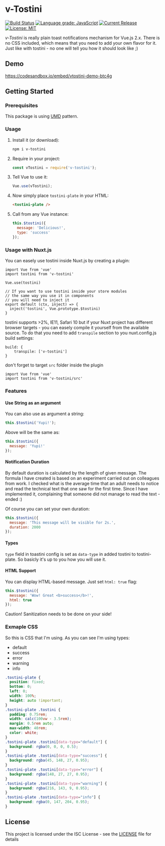 # v-Tostini

[![Build Status](https://img.shields.io/travis/com/marverix/v-tostini/master.svg)](https://travis-ci.com/marverix/v-tostini)
[![Language grade: JavaScript](https://img.shields.io/lgtm/grade/javascript/g/marverix/v-tostini.svg)](https://lgtm.com/projects/g/marverix/v-tostini/context:javascript)
[![Current Release](https://img.shields.io/github/release/marverix/v-tostini.svg)](releases)
[![License: MIT](https://img.shields.io/badge/License-ISC-blue.svg)](LICENSE.md)

_v-Tostini_ is really plain toast notifications mechanism for Vue.js 2.x. 
There is no CSS included, which means that you need to add your own flavor for it.
Just like with tostini - no one will tell you how it should look like ;)

## Demo

https://codesandbox.io/embed/vtostini-demo-btc4g

## Getting Started

### Prerequisites

This package is using [UMD](https://github.com/umdjs/umd/blob/master/templates/returnExportsGlobal.js) pattern.

### Usage

1. Install it (or download):

   ```sh
   npm i v-tostini
   ```

1. Require in your project:

   ```js
   const vTostini = require('v-tostini');
   ```

1. Tell Vue to use it:

   ```js
   Vue.use(vTostini);
   ```

1. Now simply place `tostini-plate` in your HTML:

   ```html
   <tostini-plate />
   ```

1. Call from any Vue instance:

   ```js
   this.$tostini({
     message: 'Delicious!',
     type: 'success'
   });
   ```
   
### Usage with Nuxt.js

You can easely use tostini inside Nuxt.js by creating a plugin:
```
import Vue from 'vue'
import tostini from 'v-tostini'

Vue.use(tostini)

// If you want to use tostini inside your store modules
// the same way you use it in components
// you will need to inject it
export default (ctx, inject) => {
  inject('tostini', Vue.prototype.$tostini)
}
```
tostini supports >2%, IE11, Safari 10 but if your Nuxt project has different browser targets - you can easely compile it yourself from the available source. To do that you need to add `transpile` section to you nuxt.config.js build settings:

```
build: {
    transpile: ['v-tostini']
}
```
don't forget to target `src` folder inside the plugin

```
import Vue from 'vue'
import tostini from 'v-tostini/src'
```

### Features

#### Use String as an argument

You can also use as argument a string:

```js
this.$tostini('Yupi!');
```

Above will be the same as:

```js
this.$tostini({
  message: 'Yupi!'
});
```

#### Notification Duration

By default duration is calculated by the length of given message.
The formula I have created is based on an experiment carried out on colleagues from work. I checked what is the average time that an adult needs to notice and read the technical text that one saw for the first time. Since I have implemented it, complaining that someone did not manage to read the text - ended :)

Of course you can set your own duration:

```js
this.$tostini({
  message: 'This message will be visible for 2s.',
  duration: 2000
});
```

#### Types

`type` field in toastini config is set as `data-type` in added tostini to tostini-plate. So basicly it's up to you how you will use it.

#### HTML Support

You can display HTML-based message. Just set `html: true` flag:

```js
this.$tostini({
  message: 'Wow! Great <b>success</b>!',
  html: true
});
```

Caution! Sanitization needs to be done on your side!

### Exmaple CSS

So this is CSS that I'm using. As you can see I'm using types:

* default
* success
* error
* warning
* info

```css
.tostini-plate {
  position: fixed;
  bottom: 0;
  left: 0;
  width: 100%;
  height: auto !important;
}
.tostini-plate .tostini {
  padding: 0.75rem;
  width: calc(100vw - 3.5rem);
  margin: 0.5rem auto;
  max-width: 40rem;
  color: white;
}
.tostini-plate .tostini[data-type="default"] {
  background: rgba(0, 0, 0, 0.5);
}
.tostini-plate .tostini[data-type="success"] {
  background: rgba(45, 148, 27, 0.95);
}
.tostini-plate .tostini[data-type="error"] {
  background: rgba(148, 27, 27, 0.95);
}
.tostini-plate .tostini[data-type="warning"] {
  background: rgba(216, 143, 9, 0.95);
}
.tostini-plate .tostini[data-type="info"] {
  background: rgba(0, 147, 204, 0.95);
}
```

## License

This project is licensed under the ISC License - see the [LICENSE](LICENSE) file for details
